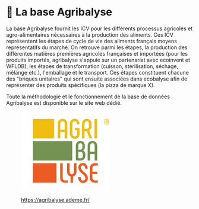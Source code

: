 # 📖 La base Agribalyse

La base Agribalyse fournit les ICV pour les différents processus agricoles et agro-alimentaires nécessaires à la production des aliments. Ces ICV représentent les étapes de cycle de vie des aliments français moyens représentatifs du marché. On retrouve parmi les étapes, la production des différentes matières premières agricoles françaises et importées (pour les produits importés, agribalyse s'appuie sur un partenariat avec ecoinvent et WFLDB), les étapes de transformation (cuisson, stérilisation, séchage, mélange etc.), l'emballage et le transport. Ces étapes constituent chacune des "briques unitaires" qui sont ensuite associées dans ecobalyse afin de représenter des produits spécifiques (la pizza de marque X).&#x20;

Toute la méthodologie et le fonctionnement de la base de données Agribalyse est disponible sur le site web dédié.

<figure><img src="../../../.gitbook/assets/image (3) (1) (1).png" alt=""><figcaption><p><a href="https://agribalyse.ademe.fr/">https://agribalyse.ademe.fr/</a></p></figcaption></figure>



